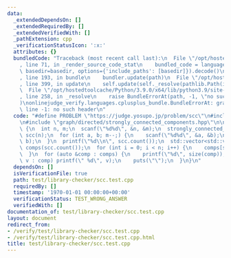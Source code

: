 ```yaml
---
data:
  _extendedDependsOn: []
  _extendedRequiredBy: []
  _extendedVerifiedWith: []
  _pathExtension: cpp
  _verificationStatusIcon: ':x:'
  attributes: {}
  bundledCode: "Traceback (most recent call last):\n  File \"/opt/hostedtoolcache/Python/3.9.0/x64/lib/python3.9/site-packages/onlinejudge_verify/documentation/build.py\"\
    , line 71, in _render_source_code_stat\n    bundled_code = language.bundle(stat.path,\
    \ basedir=basedir, options={'include_paths': [basedir]}).decode()\n  File \"/opt/hostedtoolcache/Python/3.9.0/x64/lib/python3.9/site-packages/onlinejudge_verify/languages/cplusplus.py\"\
    , line 193, in bundle\n    bundler.update(path)\n  File \"/opt/hostedtoolcache/Python/3.9.0/x64/lib/python3.9/site-packages/onlinejudge_verify/languages/cplusplus_bundle.py\"\
    , line 399, in update\n    self.update(self._resolve(pathlib.Path(included), included_from=path))\n\
    \  File \"/opt/hostedtoolcache/Python/3.9.0/x64/lib/python3.9/site-packages/onlinejudge_verify/languages/cplusplus_bundle.py\"\
    , line 258, in _resolve\n    raise BundleErrorAt(path, -1, \"no such header\"\
    )\nonlinejudge_verify.languages.cplusplus_bundle.BundleErrorAt: graph/directed/strongly_connected_components.hpp:\
    \ line -1: no such header\n"
  code: "#define PROBLEM \"https://judge.yosupo.jp/problem/scc\"\n#include <cstdio>\n\
    \n#include \"graph/directed/strongly_connected_components.hpp\"\n\nint main()\
    \ {\n  int n, m;\n  scanf(\"%d%d\", &n, &m);\n  strongly_connected_components\
    \ scc(n);\n  for (int a, b; m--;) {\n    scanf(\"%d%d\", &a, &b);\n    scc.add_edge(a,\
    \ b);\n  }\n  printf(\"%d\\n\", scc.count());\n  std::vector<std::vector<size_t>>\
    \ comps(scc.count());\n  for (int i = 0; i < n; i++) {\n    comps[scc[i]].emplace_back(i);\n\
    \  }\n  for (auto &comp : comps) {\n    printf(\"%d\", size(comp));\n    for (int\
    \ v : comp) printf(\" %d\", v);\n    puts(\"\");\n  }\n}\n"
  dependsOn: []
  isVerificationFile: true
  path: test/library-checker/scc.test.cpp
  requiredBy: []
  timestamp: '1970-01-01 00:00:00+00:00'
  verificationStatus: TEST_WRONG_ANSWER
  verifiedWith: []
documentation_of: test/library-checker/scc.test.cpp
layout: document
redirect_from:
- /verify/test/library-checker/scc.test.cpp
- /verify/test/library-checker/scc.test.cpp.html
title: test/library-checker/scc.test.cpp
---
```

